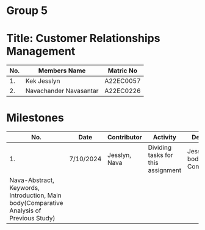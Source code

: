 # Group 5 
# Title: Customer Relationships Management
|No. | Members Name | Matric No|
|--|--|--|
|1. | Kek Jesslyn | A22EC0057|
|2. | Navachander Navasantar | A22EC0226|

# Milestones
|No. | Date | Contributor | Activity | Description|
|--|--|--|--|--|
|1. | 7/10/2024 | Jesslyn, Nava | Dividing tasks for this assignment| Jesslyn-Main body(Opinion), Conclusion
Nava-Abstract, Keywords, Introduction, Main body(Comparative Analysis of Previous Study)|
